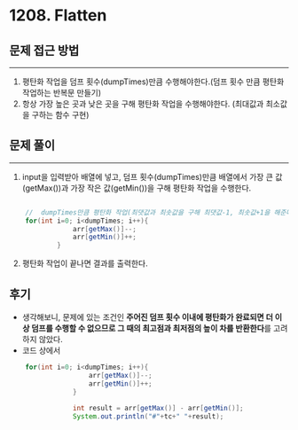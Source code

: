# 1208. Flatten

##  문제 접근 방법
--------------------------
1. 평탄화 작업을 덤프 횟수(dumpTimes)만큼 수행해야한다.(덤프 횟수 만큼 평탄화 작업하는 반복문 만들기)
2. 항상 가장 높은 곳과 낮은 곳을 구해 평탄화 작업을 수행해야한다. (최대값과 최소값을 구하는 함수 구현)


##  문제 풀이
--------------------------
1. input을 입력받아 배열에 넣고, 덤프 횟수(dumpTimes)만큼 배열에서 가장 큰 값(getMax())과 가장 작은 값(getMin())을 구해 평탄화 작업을 수행한다. 
```java

    //  dumpTimes만큼 평탄화 작업(최댓값과 최솟값을 구해 최댓값-1, 최솟값+1을 해준다. )
    for(int i=0; i<dumpTimes; i++){
                arr[getMax()]--;
                arr[getMin()]++;
            }
```

2. 평탄화 작업이 끝나면 결과를 출력한다. 


##  후기
- 생각해보니, 문제에 있는 조건인 **주어진 덤프 횟수 이내에 평탄화가 완료되면 더 이상 덤프를 수행할 수 없으므로 그 때의 최고점과 최저점의 높이 차를 반환한다**를 고려하지 않았다.
- 코드 상에서
```java
    for(int i=0; i<dumpTimes; i++){
                    arr[getMax()]--;
                    arr[getMin()]++;
                }
                
                int result = arr[getMax()] - arr[getMin()];
                System.out.println("#"+tc+" "+result);
```
